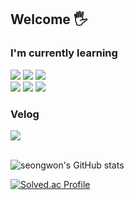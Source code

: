 ## Welcome 🖐️

### I'm currently learning
<div>
	<img src="https://img.shields.io/badge/React-61DAFB?style=for-the-badge&logo=react&logoColor=white" />
	<img src="https://img.shields.io/badge/JavaScript-F7DF1E?style=for-the-badge&logo=JavaScript&logoColor=white" />
	<img src="https://img.shields.io/badge/TypeScript-007ACC?style=for-the-badge&logo=typescript&logoColor=white" /><br/>
	<img src="https://img.shields.io/badge/Python-14354C?style=for-the-badge&logo=python&logoColor=white" />
	<img src="https://img.shields.io/badge/GIT-E44C30?style=for-the-badge&logo=git&logoColor=white" />
	<img src="https://img.shields.io/badge/docker-2496ED?style=for-the-badge&logo=git&logoColor=white" />
</div>


### Velog

<div>
	<a href="https://velog.io/@seongwon__105/posts">
	<img src="https://velog-readme-stats.vercel.app/api/badge?name=Velog"/>
	</a>
</div><br/>

![seongwon's GitHub stats](https://github-readme-stats.vercel.app/api?username=seongwon030&theme=default&show_icons=true&count_private=true)

[![Solved.ac Profile](http://mazassumnida.wtf/api/v2/generate_badge?boj=seongwon0903)](https://solved.ac/seongwon0903/)
